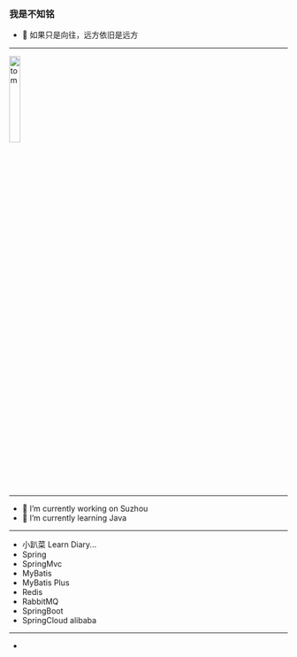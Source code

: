 ### 我是不知铭

- 🐅 如果只是向往，远方依旧是远方

***

<img src="https://files.catbox.moe/65t36t.jpg" width="20%" alt="tom" />

***

- 🔭 I’m currently working on Suzhou
- 🌱 I’m currently learning Java

***

- 小趴菜 Learn Diary...
- Spring
- SpringMvc
- MyBatis
- MyBatis Plus
- Redis
- RabbitMQ
- SpringBoot
- SpringCloud alibaba

***

- 
